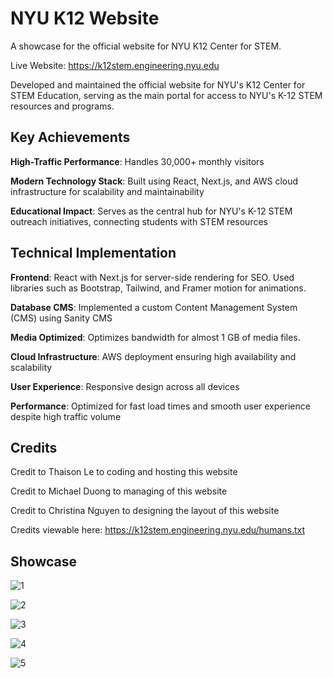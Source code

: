 # NYU K12 Website
A showcase for the official website for NYU K12 Center for STEM.

Live Website: https://k12stem.engineering.nyu.edu

Developed and maintained the official website for NYU's K12 Center for STEM Education, serving as the main portal for access to NYU's K-12 STEM resources and programs.

## Key Achievements

**High-Traffic Performance**: Handles 30,000+ monthly visitors

**Modern Technology Stack**: Built using React, Next.js, and AWS cloud infrastructure for scalability and maintainability

**Educational Impact**: Serves as the central hub for NYU's K-12 STEM outreach initiatives, connecting students with STEM resources

## Technical Implementation

**Frontend**: React with Next.js for server-side rendering for SEO. Used libraries such as Bootstrap, Tailwind, and Framer motion for animations.

**Database CMS**: Implemented a custom Content Management System (CMS) using Sanity CMS

**Media Optimized**: Optimizes bandwidth for almost 1 GB of media files.  

**Cloud Infrastructure**: AWS deployment ensuring high availability and scalability

**User Experience**: Responsive design across all devices

**Performance**: Optimized for fast load times and smooth user experience despite high traffic volume

## Credits

Credit to Thaison Le to coding and hosting this website

Credit to Michael Duong to managing of this website

Credit to Christina Nguyen to designing the layout of this website

Credits viewable here:
https://k12stem.engineering.nyu.edu/humans.txt

## Showcase

![1](/website1.png)

![2](/website2.png)

![3](/website3.png)

![4](/website4.png)

![5](/website5.png)
